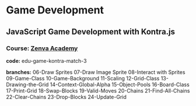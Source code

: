 # Game Development

## JavaScript Game Development with Kontra.js 

### Course: [Zenva Academy](https://zenva.com)

**code:** edu-game-kontra-match-3

**branches:**
06-Draw Sprites
07-Draw Image Sprite
08-Interact with Sprites
09-Game-Class
10-Game-Background
11-Scaling
12-Grid-Class
13-Drawing-the-Grid
14-Context-Global-Alpha
15-Object-Pools
16-Board-Class
17-Print-Grid
18-Swap-Blocks
19-Valid-Moves
20-Chains
21-Find-All-Chains
22-Clear-Chains
23-Drop-Blocks
24-Update-Grid
